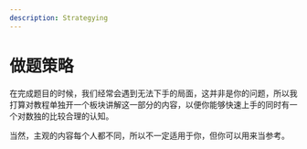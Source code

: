```yaml
---
description: Strategying
---
```


# 做题策略

在完成题目的时候，我们经常会遇到无法下手的局面，这并非是你的问题，所以我打算对教程单独开一个板块讲解这一部分的内容，以便你能够快速上手的同时有一个对数独的比较合理的认知。

当然，主观的内容每个人都不同，所以不一定适用于你，但你可以用来当参考。
